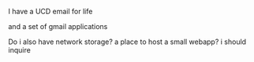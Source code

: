 I have a UCD email for life

and a set of gmail applications

Do i also have network storage? a place to host a small webapp? i should inquire
